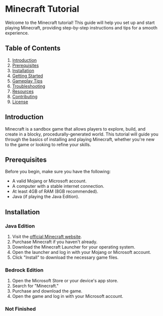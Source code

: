 # Minecraft Tutorial

Welcome to the Minecraft tutorial! This guide will help you set up and start playing Minecraft, providing step-by-step instructions and tips for a smooth experience.

## Table of Contents
1. [Introduction](#introduction)
2. [Prerequisites](#prerequisites)
3. [Installation](#installation)
4. [Getting Started](#getting-started)
5. [Gameplay Tips](#gameplay-tips)
6. [Troubleshooting](#troubleshooting)
7. [Resources](#resources)
8. [Contributing](#contributing)
9. [License](#license)

## Introduction

Minecraft is a sandbox game that allows players to explore, build, and create in a blocky, procedurally-generated world. This tutorial will guide you through the basics of installing and playing Minecraft, whether you're new to the game or looking to refine your skills.

## Prerequisites

Before you begin, make sure you have the following:

- A valid Mojang or Microsoft account.
- A computer with a stable internet connection.
- At least 4GB of RAM (8GB recommended).
- Java (if playing the Java Edition).

## Installation

### Java Edition
1. Visit the [official Minecraft website](https://www.minecraft.net/).
2. Purchase Minecraft if you haven't already.
3. Download the Minecraft Launcher for your operating system.
4. Open the launcher and log in with your Mojang or Microsoft account.
5. Click "Install" to download the necessary game files.

### Bedrock Edition
1. Open the Microsoft Store or your device's app store.
2. Search for "Minecraft."
3. Purchase and download the game.
4. Open the game and log in with your Microsoft account.

### Not Finished